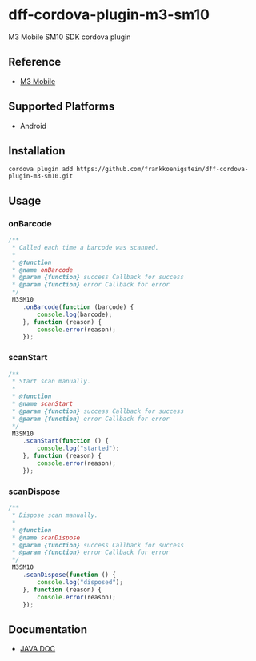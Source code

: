 # dff-cordova-plugin-m3-sm10
M3 Mobile SM10 SDK cordova plugin

## Reference
 + [M3 Mobile](http://www.m3mobile.net/)

## Supported Platforms
 + Android

## Installation
    cordova plugin add https://github.com/frankkoenigstein/dff-cordova-plugin-m3-sm10.git

## Usage

### onBarcode
```javascript
/**
 * Called each time a barcode was scanned.
 *
 * @function
 * @name onBarcode
 * @param {function} success Callback for success
 * @param {function} error Callback for error
 */
 M3SM10
    .onBarcode(function (barcode) {
        console.log(barcode);
    }, function (reason) {
        console.error(reason);
    });
```

### scanStart
```javascript
/**
 * Start scan manually.
 *
 * @function
 * @name scanStart
 * @param {function} success Callback for success
 * @param {function} error Callback for error
 */
 M3SM10
    .scanStart(function () {
        console.log("started");
    }, function (reason) {
        console.error(reason);
    });
```

### scanDispose
```javascript
/**
 * Dispose scan manually.
 *
 * @function
 * @name scanDispose
 * @param {function} success Callback for success
 * @param {function} error Callback for error
 */
 M3SM10
    .scanDispose(function () {
        console.log("disposed");
    }, function (reason) {
        console.error(reason);
    });
```

## Documentation
- <a href="https://dff-solutions.github.io/dff-cordova-plugin-m3-sm10/" target="_blank" >JAVA DOC</a>
